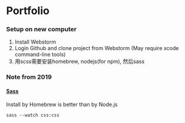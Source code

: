 # Portfolio

### Setup on new computer
1. Install Webstorm
2. Login Github and clone project from Webstorm (May require xcode command-line tools)
3. 用scss需要安装homebrew, nodejs(for npm), 然后sass

### Note from 2019
#### [Sass](https://sass-lang.com/guide)

Install by Homebrew is better than by Node.js

```
sass --watch css:css
```

